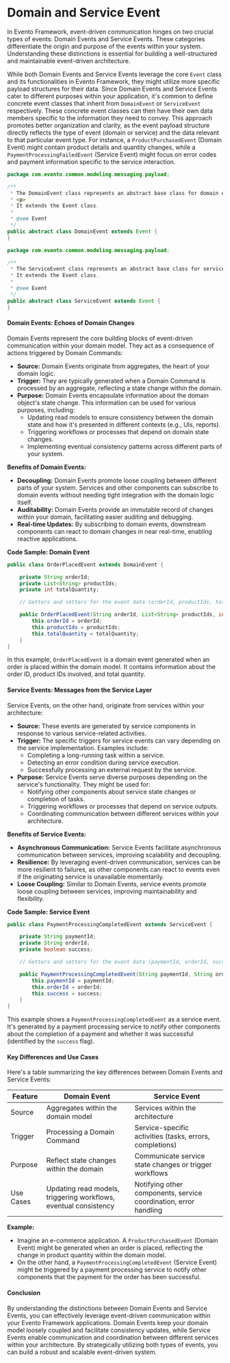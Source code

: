 # Domain and Service Event

In Evento Framework, event-driven communication hinges on two crucial types of events: Domain Events and Service Events. These categories differentiate the origin and purpose of the events within your system. Understanding these distinctions is essential for building a well-structured and maintainable event-driven architecture.

While both Domain Events and Service Events leverage the core `Event` class and its functionalities in Evento Framework, they might utilize more specific payload structures for their data. Since Domain Events and Service Events cater to different purposes within your application, it's common to define concrete event classes that inherit from `DomainEvent` or `ServiceEvent` respectively. These concrete event classes can then have their own data members specific to the information they need to convey. This approach promotes better organization and clarity, as the event payload structure directly reflects the type of event (domain or service) and the data relevant to that particular event type. For instance, a `ProductPurchasedEvent` (Domain Event) might contain product details and quantity changes, while a `PaymentProcessingFailedEvent` (Service Event) might focus on error codes and payment information specific to the service interaction.

```java
package com.evento.common.modeling.messaging.payload;

/**
 * The DomainEvent class represents an abstract base class for domain events.
 * <p>
 * It extends the Event class.
 *
 * @see Event
 */
public abstract class DomainEvent extends Event {
}
```

```java
package com.evento.common.modeling.messaging.payload;

/**
 * The ServiceEvent class represents an abstract base class for service events.
 * It extends the Event class.
 *
 * @see Event
 */
public abstract class ServiceEvent extends Event {
}
```

#### Domain Events: Echoes of Domain Changes

Domain Events represent the core building blocks of event-driven communication within your domain model. They act as a consequence of actions triggered by Domain Commands:

* **Source:** Domain Events originate from aggregates, the heart of your domain logic.
* **Trigger:** They are typically generated when a Domain Command is processed by an aggregate, reflecting a state change within the domain.
* **Purpose:** Domain Events encapsulate information about the domain object's state change. This information can be used for various purposes, including:
  * Updating read models to ensure consistency between the domain state and how it's presented in different contexts (e.g., UIs, reports).
  * Triggering workflows or processes that depend on domain state changes.
  * Implementing eventual consistency patterns across different parts of your system.

**Benefits of Domain Events:**

* **Decoupling:** Domain Events promote loose coupling between different parts of your system. Services and other components can subscribe to domain events without needing tight integration with the domain logic itself.
* **Auditability:** Domain Events provide an immutable record of changes within your domain, facilitating easier auditing and debugging.
* **Real-time Updates:** By subscribing to domain events, downstream components can react to domain changes in near real-time, enabling reactive applications.

**Code Sample: Domain Event**

```java
public class OrderPlacedEvent extends DomainEvent {

    private String orderId;
    private List<String> productIds;
    private int totalQuantity;

    // Getters and setters for the event data (orderId, productIds, totalQuantity)

    public OrderPlacedEvent(String orderId, List<String> productIds, int totalQuantity) {
        this.orderId = orderId;
        this.productIds = productIds;
        this.totalQuantity = totalQuantity;
    }
}
```

In this example, `OrderPlacedEvent` is a domain event generated when an order is placed within the domain model. It contains information about the order ID, product IDs involved, and total quantity.

#### Service Events: Messages from the Service Layer

Service Events, on the other hand, originate from services within your architecture:

* **Source:** These events are generated by service components in response to various service-related activities.
* **Trigger:** The specific triggers for service events can vary depending on the service implementation. Examples include:
  * Completing a long-running task within a service.
  * Detecting an error condition during service execution.
  * Successfully processing an external request by the service.
* **Purpose:** Service Events serve diverse purposes depending on the service's functionality. They might be used for:
  * Notifying other components about service state changes or completion of tasks.
  * Triggering workflows or processes that depend on service outputs.
  * Coordinating communication between different services within your architecture.

**Benefits of Service Events:**

* **Asynchronous Communication:** Service Events facilitate asynchronous communication between services, improving scalability and decoupling.
* **Resilience:** By leveraging event-driven communication, services can be more resilient to failures, as other components can react to events even if the originating service is unavailable momentarily.
* **Loose Coupling:** Similar to Domain Events, service events promote loose coupling between services, improving maintainability and flexibility.

**Code Sample: Service Event**

```java
public class PaymentProcessingCompletedEvent extends ServiceEvent {

    private String paymentId;
    private String orderId;
    private boolean success;

    // Getters and setters for the event data (paymentId, orderId, success)

    public PaymentProcessingCompletedEvent(String paymentId, String orderId, boolean success) {
        this.paymentId = paymentId;
        this.orderId = orderId;
        this.success = success;
    }
}
```

This example shows a `PaymentProcessingCompletedEvent` as a service event. It's generated by a payment processing service to notify other components about the completion of a payment and whether it was successful (identified by the `success` flag).

#### Key Differences and Use Cases

Here's a table summarizing the key differences between Domain Events and Service Events:

| Feature   | Domain Event                                                     | Service Event                                                    |
| --------- | ---------------------------------------------------------------- | ---------------------------------------------------------------- |
| Source    | Aggregates within the domain model                               | Services within the architecture                                 |
| Trigger   | Processing a Domain Command                                      | Service-specific activities (tasks, errors, completions)         |
| Purpose   | Reflect state changes within the domain                          | Communicate service state changes or trigger workflows           |
| Use Cases | Updating read models, triggering workflows, eventual consistency | Notifying other components, service coordination, error handling |

**Example:**

* Imagine an e-commerce application. A `ProductPurchasedEvent` (Domain Event) might be generated when an order is placed, reflecting the change in product quantity within the domain model.
* On the other hand, a `PaymentProcessingCompletedEvent` (Service Event) might be triggered by a payment processing service to notify other components that the payment for the order has been successful.

#### Conclusion

By understanding the distinctions between Domain Events and Service Events, you can effectively leverage event-driven communication within your Evento Framework applications. Domain Events keep your domain model loosely coupled and facilitate consistency updates, while Service Events enable communication and coordination between different services within your architecture. By strategically utilizing both types of events, you can build a robust and scalable event-driven system.
